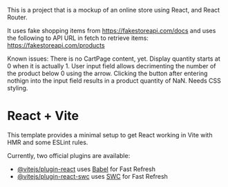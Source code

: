 This is a project that is a mockup of an online store using React, and React Router.  

It uses fake shopping items from https://fakestoreapi.com/docs and uses the following to API URL in fetch to retrieve items:  https://fakestoreapi.com/products

Known issues:
There is no CartPage content, yet.
Display quantity starts at 0 when it is actually 1.
User input field allows decrimenting the number of the product below 0 using the arrow.
Clicking the button after entering nothign into the input field results in a product quantity of NaN.
Needs CSS styling.


 
# React + Vite

This template provides a minimal setup to get React working in Vite with HMR and some ESLint rules.

Currently, two official plugins are available:

- [@vitejs/plugin-react](https://github.com/vitejs/vite-plugin-react/blob/main/packages/plugin-react/README.md) uses [Babel](https://babeljs.io/) for Fast Refresh
- [@vitejs/plugin-react-swc](https://github.com/vitejs/vite-plugin-react-swc) uses [SWC](https://swc.rs/) for Fast Refresh
